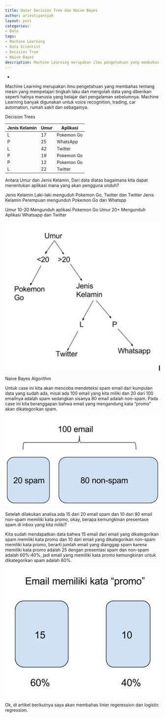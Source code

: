 ```yaml
---
title: Dasar Decision Tree dan Naive Bayes
author: ariestiyansyah
layout: post
categories:
- Data
tags:
- Machine Learning
- Data Scientist
- Decision Tree
- Naive Bayes
description: Machine Learning merupakan ilmu pengetahuan yang membahas tentang mesin yang mempelajari tingkah laku dan mengolah data yang diberikan seperti halnya manusia yang belajar dari pengalaman sebelumnya
---
```

-
Machine Learning merupakan ilmu pengetahuan yang membahas tentang mesin yang mempelajari tingkah laku dan mengolah data yang diberikan seperti halnya manusia yang belajar dari pengalaman sebelumnya. Machine Learning banyak digunakan untuk voice recognition, trading, car automation, rumah sakit dan sebagainya.

Decision Trees

| Jenis Kelamin | Umur | Aplikasi   |
|---------------|------|------------|
| L             | 17   | Pokemon Go |
| P             | 25   | WhatsApp   |
| L             | 42   | Twitter    |
| P             | 19   | Pokemon Go |
| P             | 12   | Pokemon Go |
| L             | 22   | Twitter    |

Antara Umur dan Jenis Kelamin, Dari data diatas bagaimana kita dapat menentukan aplikasi mana yang akan pengguna unduh?

Jenis Kelamin Laki-laki menguduh Pokemon Go, Twitter dan Twitter
Jenis Kelamin Perempuan mengunduh Pokemon Go dan Whatspp

Umur 10-20 Mengunduh aplikasi Pokemon Go
Umur 20+ Mengunduh Aplikasi Whatsapp dan Twitter

<img src="images/ml/decision-tree.png">



Naive Bayes Algorithm

Untuk case ini kita akan mencoba mendeteksi spam email dari kumpulan data yang sudah ada, misal ada 100 email yang kita miliki dan 20 dari 100 emailnya adalah spam sedangkan sisanya 80 email adalah non-spam. Pada case ini kita beranggapan bahwa email yang mengandung kata “promo” akan dikategorikan spam.

<img src="images/ml/naive-bayes.png">

Setelah dilakukan analisa ada 15 dari 20 email spam dan 10 dari 80 email non-spam memiliki kata promo, okay, berapa kemungkinan presentase spam di inbox yang kita miliki?

Kita sudah mendapatkan data bahwa 15 email dari email yang dikategorikan spam memiliki kata promo dan 10 dari email yang dikategorikan non-spam memiliki kata promo, berarti jumlah email yang dianggap spam karena memiliki kata promo adalah 25 dengan presentasi spam dan non-spam adalah 60%:40%, jadi email yang memiliki kata promo kemungkinan untuk dikategorikan spam adalah 60%.

<img src="images/ml/naive-bayes2.png">

Ok, di artikel berikutnya saya akan membahas linier regeression dan logistic regression.
